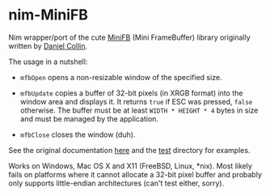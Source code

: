 # nim-MiniFB

Nim wrapper/port of the cute [MiniFB](https://github.com/emoon/minifb) (Mini
FrameBuffer) library originally written by [Daniel
Collin](https://github.com/emoon).

The usage in a nutshell:

  * `mfbOpen` opens a non-resizable window of the specified size.

  * `mfbUpdate` copies a buffer of 32-bit pixels (in XRGB
    format) into the window area and displays it. It returns `true` if ESC was
    pressed, `false` otherwise. The buffer must be at least
    `WIDTH * HEIGHT * 4` bytes in size and must be managed by the application. 

  * `mfbClose` closes the window (duh).

See the original documentation
[here](https://github.com/emoon/minifb/blob/master/README.md) and the
[test](test/) directory for examples.

Works on Windows, Mac OS X and X11 (FreeBSD, Linux, *nix). Most likely fails
on platforms where it cannot allocate a 32-bit pixel buffer and probably only
supports little-endian architectures (can't test either, sorry).

